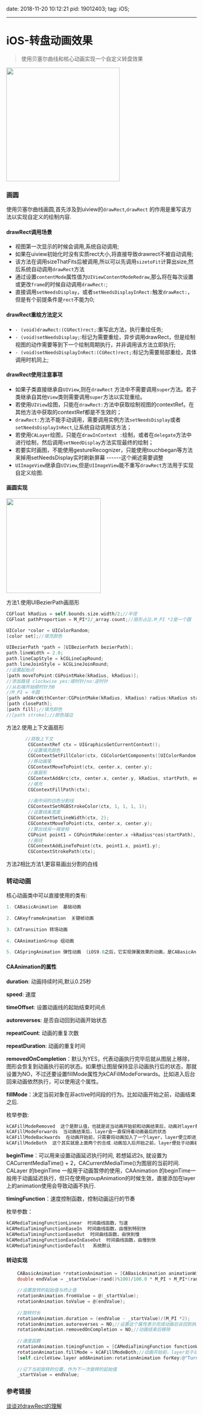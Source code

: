 
date: 2018-11-20 10:12:21
pid: 19012403;
tag: iOS;

---

# iOS-转盘动画效果

> 使用贝塞尔曲线和核心动画实现一个自定义转盘效果

<img src="https://blog-1256512148.cos.ap-beijing.myqcloud.com/iOS0005.png" width="300" hegiht="300" align=center>

###  画圆

使用贝塞尔曲线画圆,首先涉及到uiview的`drawRect`,`drawRect` 的作用是重写该方法以实现自定义的绘制内容.<!--more-->

#### drawRect调用场景

* 视图第一次显示的时候会调用,系统自动调用;
* 如果在uiview初始化时没有实质rect大小,将直接导致drawrect不被自动调用;
* 该方法在调用sizeThatFits后被调用,所以可以先调用`sizetoFit`计算出size,然后系统自动调用`drawRect`方法
* 通过设置`contentMode`属性值为`UIViewContentModeRedraw`,那么将在每次设置或更改`frame`的时候自动调用`drawRect:`;
* 直接调用`setNeedsDisplay`，或者`setNeedsDisplayInRect:`触发`drawRect:`，但是有个前提条件是`rect`不能为0;

#### drawRect重绘方法定义

-  `- (void)drawRect:(CGRect)rect;`:重写此方法，执行重绘任务;
-  `- (void)setNeedsDisplay;`:标记为需要重绘，异步调用drawRect，但是绘制视图的动作需要等到下一个绘制周期执行，并非调用该方法立即执行;
-  `- (void)setNeedsDisplayInRect:(CGRect)rect;`:标记为需要局部重绘，具体调用时机同上;

####  drawRect使用注意事项

- 如果子类直接继承自`UIView`,则在`drawRect`  方法中不需要调用`super`方法。若子类继承自其他`View`类则需要调用`super`方法以实现重绘。
- 若使用`UIView`绘图，只能在`drawRect:`方法中获取绘制视图的contextRef。在其他方法中获取的contextRef都是不生效的；
-  `drawRect:`方法不能手动调用，需要调用实例方法`setNeedsDisplay`或者`setNeedsDisplayInRect`,让系统自动调用该方法；
- 若使用`CALayer`绘图，只能在`drawInContext :`绘制，或者在`delegate`方法中进行绘制，然后调用`setNeedDisplay`方法实现最终的绘制；
- 若要实时画图，不能使用gestureRecognizer，只能使用touchbegan等方法来掉用setNeedsDisplay实时刷新屏幕 ------这个阐述需要调整
-  `UIImageView`继承自`UIView`,但是`UIImageView`能不重写`drawRect`方法用于实现自定义绘图.

#### 画圆实现

<img src="https://blog-1256512148.cos.ap-beijing.myqcloud.com/iOS0006.png" width=250 height=250 align=center>

方法1.使用UIBezierPath画扇形

~~~objective-c
CGFloat kRadius = self.bounds.size.width/2;//半径
CGFloat pathProportion = M_PI*2/_array.count;//扇形占比.M_PI *2是一个圆

UIColor *color = UIColorRandom;
[color set];//填充颜色
     
UIBezierPath *path = [UIBezierPath bezierPath];
path.lineWidth = 2.0;
path.lineCapStyle = kCGLineCapRound;
path.lineJoinStyle = kCGLineJoinRound;
//设置起始点
[path moveToPoint:CGPointMake(kRadius, kRadius)];
//添加路径 clockwise yes:顺时针/no:逆时针
//从右端开始顺时针为0
//M_PI = 半圆
[path addArcWithCenter:CGPointMake(kRadius, kRadius) radius:kRadius startAngle:startPath endAngle:endPath clockwise:YES];
[path closePath];
[path fill];//填充颜色
//[path stroke];//颜色描边
~~~

方法2.使用上下文画扇形

~~~~objective-c
       //获取上下文
        CGContextRef ctx = UIGraphicsGetCurrentContext();
        //设置填充颜色
        CGContextSetFillColor(ctx, CGColorGetComponents([UIColorRandom CGColor]));
        //移动画笔
        CGContextMoveToPoint(ctx, center.x, center.y);
        //画扇形
        CGContextAddArc(ctx, center.x, center.y, kRadius, startPath, endPath, 0);
        //填充
        CGContextFillPath(ctx);
        
        //画中间的白色分割线
        CGContextSetRGBStrokeColor(ctx, 1, 1, 1, 1);
        //设置线条宽度
        CGContextSetLineWidth(ctx, 2);
        CGContextMoveToPoint(ctx, center.x, center.y);
        //算出线另一端坐标
        CGPoint point1 = CGPointMake(center.x +kRadius*cos(startPath), center.y +kRadius *sin(startPath));
        //画线
        CGContextAddLineToPoint(ctx, point1.x, point1.y);
        CGContextStrokePath(ctx);

~~~~

方法2相比方法1,更容易画出分割的白线

### 转动动画

核心动画类中可以直接使用的类有:

```objective-c
1. CABasicAnimation  基础动画
    
2. CAKeyframeAnimation  关键帧动画
    
3. CATransition 转场动画
    
4. CAAnimationGroup 组动画
    
5. CASpringAnimation 弹性动画 （iOS9.0之后，它实现弹簧效果的动画，是CABasicAnimation的子类。）
```

#### CAAnimation的属性

**duration**: 动画持续时间,默认0.25秒

**speed**: 速度

**timeOffset**: 设置动画线的起始结束时间点

**autoreverses**: 是否自动回到动画开始状态

**repeatCount**: 动画的重复次数

**repeatDuration**: 动画的重复时间

**removedOnCompletion**：默认为YES，代表动画执行完毕后就从图层上移除，图形会恢复到动画执行前的状态。如果想让图层保持显示动画执行后的状态，那就设置为NO，不过还要设置fillMode属性为kCAFillModeForwards。比如进入后台回来动画依然执行，可以使用这个属性。

**fillMode**：决定当前对象在非active时间段的行为。比如动画开始之前，动画结束之后.

枚举参数:

````objective-c
kCAFillModeRemoved  这个是默认值，也就是说当动画开始前和动画结束后，动画对layer都没有影响，动画结束后，layer会恢复到之前的状态
kCAFillModeForwards  当动画结束后，layer会一直保持着动画最后的状态
kCAFillModeBackwards  在动画开始前，只需要将动画加入了一个layer，layer便立即进入动画的初始状态并等待动画开始。
kCAFillModeBoth  这个其实就是上面两个的合成.动画加入后开始之前，layer便处于动画初始状态，动画结束后layer保持动画最后的状态
````



**beginTime**：可以用来设置动画延迟执行时间, 若想延迟2s, 就设置为CACurrentMediaTime() + 2，CACurrentMediaTime()为图层的当前时间. CALayer 的beginTime 一般用于动画暂停的使用，CAAnimation 的beginTime一般用于动画延迟执行，但只在使用groupAnimation的时候生效，直接添加在layer上的animation使用会导致动画不执行.

**timingFunction**：速度控制函数，控制动画运行的节奏

枚举参数：

````objective-c
kCAMediaTimingFunctionLinear  时间曲线函数，匀速
kCAMediaTimingFunctionEaseIn  时间曲线函数，由慢到特别快
kCAMediaTimingFunctionEaseOut  时间曲线函数，由快到慢
kCAMediaTimingFunctionEaseInEaseOut  时间曲线函数，由慢到快
kCAMediaTimingFunctionDefault   系统默认
````

#### 转动实现

~~~~objective-c
	CABasicAnimation *rotationAnimation = [CABasicAnimation animationWithKeyPath:@"transform.rotation.z"];
    double endValue = _startValue+(rand()%100)/100.0 * M_PI + M_PI*(rand()%5+5);//endvalue单位是弧度,2PI是一圈
    
    //设置旋转的起始值与终止值
    rotationAnimation.fromValue = @(_startValue);
    rotationAnimation.toValue = @(endValue);
    
    //旋转时长
    rotationAnimation.duration = (endValue - _startValue)/(M_PI *2);
    rotationAnimation.autoreverses = NO;//设置这个属性表示完成动画后会回到执行动画之前的状态
    rotationAnimation.removedOnCompletion = NO;//动画结束后移除
    
    //速度函数
    rotationAnimation.timingFunction = [CAMediaTimingFunction functionWithName:kCAMediaTimingFunctionEaseInEaseOut];
    rotationAnimation.fillMode = kCAFillModeBoth;//动画开始前，layer处于动画开始那一刻的状态；动画结束后，layer处于动画结束那一刻的状态
    [self.circleView.layer addAnimation:rotationAnimation forKey:@"TurnTableAnimation"];
    
    //记下当前旋转的位置，作为下一次旋转的起始值
    _startValue = endValue;
~~~~

### 参考链接

[谈谈对drawRect的理解](https://www.jianshu.com/p/7242bc413ca8)
